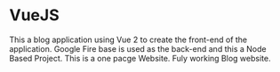 # VueJS
This a blog application using Vue 2 to create the front-end of the application. Google Fire base is used as the back-end and this a Node Based Project. This is a one pacge Website. Fuly working Blog website.
